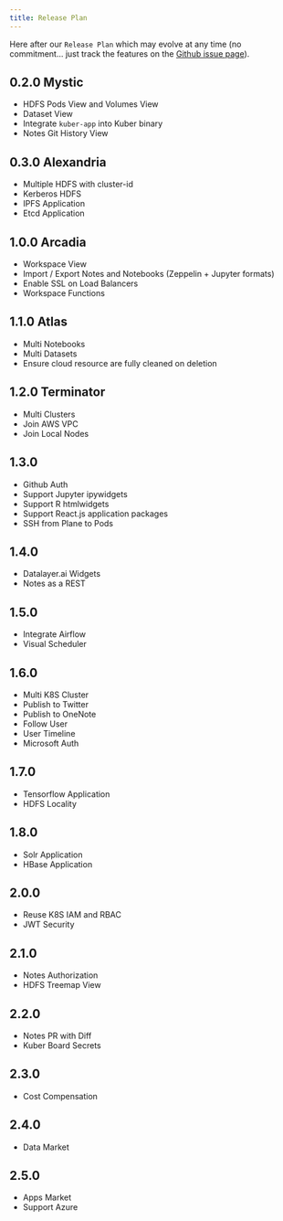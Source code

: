 ```yaml
---
title: Release Plan
---
```


Here after our `Release Plan` which may evolve at any time (no commitment... just track the features on the [Github issue page](https://github.com/datalayer/datalayer/issues)).

## 0.2.0 Mystic

+ HDFS Pods View and Volumes View
+ Dataset View
+ Integrate `kuber-app` into Kuber binary
+ Notes Git History View

## 0.3.0 Alexandria

+ Multiple HDFS with cluster-id
+ Kerberos HDFS
+ IPFS Application
+ Etcd Application

## 1.0.0 Arcadia

+ Workspace View
+ Import / Export Notes and Notebooks (Zeppelin + Jupyter formats)
+ Enable SSL on Load Balancers
+ Workspace Functions

## 1.1.0 Atlas

+ Multi Notebooks
+ Multi Datasets
+ Ensure cloud resource are fully cleaned on deletion

## 1.2.0 Terminator

+ Multi Clusters
+ Join AWS VPC
+ Join Local Nodes

## 1.3.0

+ Github Auth
+ Support Jupyter ipywidgets
+ Support R htmlwidgets
+ Support React.js application packages
+ SSH from Plane to Pods

## 1.4.0

+ Datalayer.ai Widgets
+ Notes as a REST

## 1.5.0

+ Integrate Airflow
+ Visual Scheduler

## 1.6.0

+ Multi K8S Cluster
+ Publish to Twitter
+ Publish to OneNote
+ Follow User
+ User Timeline
+ Microsoft Auth

## 1.7.0

+ Tensorflow Application
+ HDFS Locality

## 1.8.0

+ Solr Application
+ HBase Application

## 2.0.0

+ Reuse K8S IAM and RBAC
+ JWT Security

## 2.1.0

+ Notes Authorization
+ HDFS Treemap View

## 2.2.0

+ Notes PR with Diff
+ Kuber Board Secrets

## 2.3.0

+ Cost Compensation

## 2.4.0

+ Data Market

## 2.5.0

+ Apps Market
+ Support Azure

<!--
+ datalayer-contrib kubicorn branch (for AWS EIP address)
+ kuber create --name my-kuber --num-workers 3 --cloud aws --auth twitter - apps hdfs,spark,spitfire,kuber-board
 + parameter description http://docs.datalayer.io/docs/kuber/ -> automatically clone the repo you give on the notebook with --repo...
+ Test lower case viper.BindPFlag("microsoftredirect", serverCmd.PersistentFlags().Lookup("microsoft-redirect"))? 
+ Reuse as much as possible of k8s-dashboard source code
+ Benchmark Performance
+ Golang check for SSL on HTTP request
+ Revisit this.xxx = window['xxx']
+ Support IPython Kernels
+ Jupyter Application
+ R (RStudio, Shiny and Sparklyr) Application
-->
